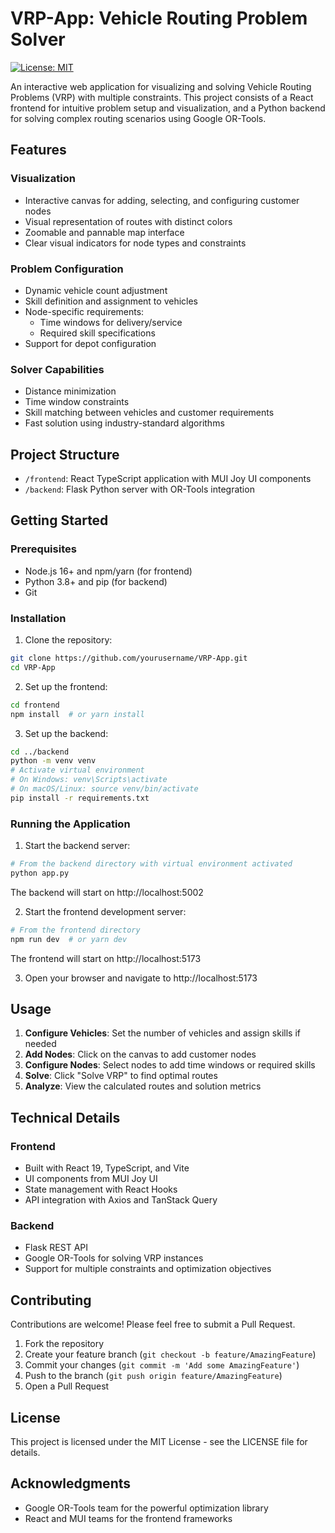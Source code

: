 # VRP-App: Vehicle Routing Problem Solver

[![License: MIT](https://img.shields.io/badge/License-MIT-blue.svg)](https://opensource.org/licenses/MIT)

An interactive web application for visualizing and solving Vehicle Routing Problems (VRP) with multiple constraints. This project consists of a React frontend for intuitive problem setup and visualization, and a Python backend for solving complex routing scenarios using Google OR-Tools.

## Features

### Visualization
- Interactive canvas for adding, selecting, and configuring customer nodes
- Visual representation of routes with distinct colors
- Zoomable and pannable map interface
- Clear visual indicators for node types and constraints

### Problem Configuration
- Dynamic vehicle count adjustment
- Skill definition and assignment to vehicles
- Node-specific requirements:
  - Time windows for delivery/service
  - Required skill specifications
- Support for depot configuration

### Solver Capabilities
- Distance minimization
- Time window constraints
- Skill matching between vehicles and customer requirements
- Fast solution using industry-standard algorithms

## Project Structure

- `/frontend`: React TypeScript application with MUI Joy UI components
- `/backend`: Flask Python server with OR-Tools integration

## Getting Started

### Prerequisites

- Node.js 16+ and npm/yarn (for frontend)
- Python 3.8+ and pip (for backend)
- Git

### Installation

1. Clone the repository:
```bash
git clone https://github.com/yourusername/VRP-App.git
cd VRP-App
```

2. Set up the frontend:
```bash
cd frontend
npm install  # or yarn install
```

3. Set up the backend:
```bash
cd ../backend
python -m venv venv
# Activate virtual environment
# On Windows: venv\Scripts\activate
# On macOS/Linux: source venv/bin/activate
pip install -r requirements.txt
```

### Running the Application

1. Start the backend server:
```bash
# From the backend directory with virtual environment activated
python app.py
```
The backend will start on http://localhost:5002

2. Start the frontend development server:
```bash
# From the frontend directory
npm run dev  # or yarn dev
```
The frontend will start on http://localhost:5173

3. Open your browser and navigate to http://localhost:5173

## Usage

1. **Configure Vehicles**: Set the number of vehicles and assign skills if needed
2. **Add Nodes**: Click on the canvas to add customer nodes
3. **Configure Nodes**: Select nodes to add time windows or required skills
4. **Solve**: Click "Solve VRP" to find optimal routes
5. **Analyze**: View the calculated routes and solution metrics

## Technical Details

### Frontend
- Built with React 19, TypeScript, and Vite
- UI components from MUI Joy UI
- State management with React Hooks
- API integration with Axios and TanStack Query

### Backend
- Flask REST API
- Google OR-Tools for solving VRP instances
- Support for multiple constraints and optimization objectives

## Contributing

Contributions are welcome! Please feel free to submit a Pull Request.

1. Fork the repository
2. Create your feature branch (`git checkout -b feature/AmazingFeature`)
3. Commit your changes (`git commit -m 'Add some AmazingFeature'`)
4. Push to the branch (`git push origin feature/AmazingFeature`)
5. Open a Pull Request

## License

This project is licensed under the MIT License - see the LICENSE file for details.

## Acknowledgments

- Google OR-Tools team for the powerful optimization library
- React and MUI teams for the frontend frameworks